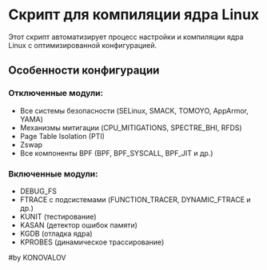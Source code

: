 # Скрипт для компиляции ядра Linux

Этот скрипт автоматизирует процесс настройки и компиляции ядра Linux с оптимизированной конфигурацией.

## Особенности конфигурации

### Отключенные модули:
- Все системы безопасности (SELinux, SMACK, TOMOYO, AppArmor, YAMA)
- Механизмы митигации (CPU_MITIGATIONS, SPECTRE_BHI, RFDS)
- Page Table Isolation (PTI)
- Zswap
- Все компоненты BPF (BPF, BPF_SYSCALL, BPF_JIT и др.)

### Включенные модули:
- DEBUG_FS
- FTRACE с подсистемами (FUNCTION_TRACER, DYNAMIC_FTRACE и др.)
- KUNIT (тестирование)
- KASAN (детектор ошибок памяти)
- KGDB (отладка ядра)
- KPROBES (динамическое трассирование)

#by KONOVALOV
